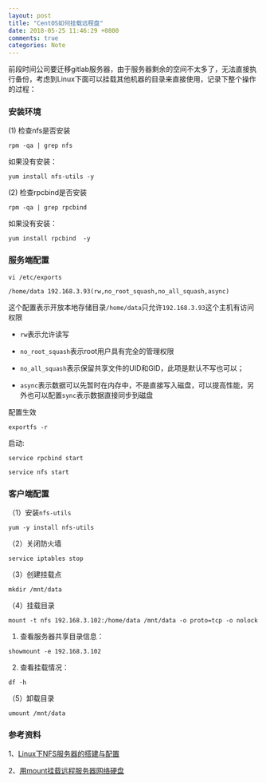 ```yaml
---
layout: post
title: "CentOS如何挂载远程盘"
date: 2018-05-25 11:46:29 +0800
comments: true
categories: Note
---
```


前段时间公司要迁移gitlab服务器，由于服务器剩余的空间不太多了，无法直接执行备份，考虑到Linux下面可以挂载其他机器的目录来直接使用，记录下整个操作的过程：

### 安装环境

(1) 检查nfs是否安装

```
rpm -qa | grep nfs
```

如果没有安装：

```
yum install nfs-utils -y
```

(2) 检查rpcbind是否安装

```
rpm -qa | grep rpcbind
```

如果没有安装：

```
yum install rpcbind  -y
```

### 服务端配置

```
vi /etc/exports

/home/data 192.168.3.93(rw,no_root_squash,no_all_squash,async)
```

这个配置表示开放本地存储目录`/home/data`只允许`192.168.3.93`这个主机有访问权限

- `rw`表示允许读写

- `no_root_squash`表示root用户具有完全的管理权限

- `no_all_squash`表示保留共享文件的UID和GID，此项是默认不写也可以；

- `async`表示数据可以先暂时在内存中，不是直接写入磁盘，可以提高性能，另外也可以配置`sync`表示数据直接同步到磁盘

配置生效

```
exportfs -r
```

启动:

```
service rpcbind start

service nfs start
```

### 客户端配置

（1）安装`nfs-utils`

```
yum -y install nfs-utils
```

（2）关闭防火墙

```
service iptables stop
```

（3）创建挂载点

```
mkdir /mnt/data
```

（4）挂载目录

```
mount -t nfs 192.168.3.102:/home/data /mnt/data -o proto=tcp -o nolock
```

1) 查看服务器共享目录信息：

```
showmount -e 192.168.3.102
```

2) 查看挂载情况：

```
df -h
```

（5）卸载目录

```
umount /mnt/data
```

### 参考资料

1、[Linux下NFS服务器的搭建与配置](https://www.cnblogs.com/liuyisai/p/5992511.html)

2、[用mount挂载远程服务器网络硬盘](https://blog.csdn.net/coolwubo/article/details/60779933)